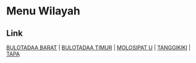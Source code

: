 # Menu Wilayah

## Link

[BULOTADAA BARAT](https://github.com/gigit-pemilu/pemilu-2024-75-gorontalo/tree/main/pileg-dpr/hitung-suara/sub/75-gorontalo/sub/71-kota-gorontalo/sub/07-sipatana/sub/1003-bulotadaa-barat)
 | 
[BULOTADAA TIMUR](https://github.com/gigit-pemilu/pemilu-2024-75-gorontalo/tree/main/pileg-dpr/hitung-suara/sub/75-gorontalo/sub/71-kota-gorontalo/sub/07-sipatana/sub/1004-bulotadaa-timur)
 | 
[MOLOSIPAT U](https://github.com/gigit-pemilu/pemilu-2024-75-gorontalo/tree/main/pileg-dpr/hitung-suara/sub/75-gorontalo/sub/71-kota-gorontalo/sub/07-sipatana/sub/1005-molosipat-u)
 | 
[TANGGIKIKI](https://github.com/gigit-pemilu/pemilu-2024-75-gorontalo/tree/main/pileg-dpr/hitung-suara/sub/75-gorontalo/sub/71-kota-gorontalo/sub/07-sipatana/sub/1001-tanggikiki)
 | 
[TAPA](https://github.com/gigit-pemilu/pemilu-2024-75-gorontalo/tree/main/pileg-dpr/hitung-suara/sub/75-gorontalo/sub/71-kota-gorontalo/sub/07-sipatana/sub/1002-tapa)


